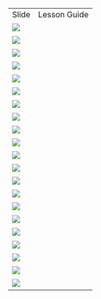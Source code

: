 <html><head><title>Slides and Notes</title></head><body><table><tr><td>Slide</td><td>Lesson Guide</td></tr><tr><td><img src="https://jamjamgobambam.github.io/curriculum-drafts/test-stuff/15N7v3GzQ6lQxcHn_cFweShqKJYt2OfJawFIUST35kzU/slide0.png"></td><td><br /></td></tr><tr><td><img src="https://jamjamgobambam.github.io/curriculum-drafts/test-stuff/15N7v3GzQ6lQxcHn_cFweShqKJYt2OfJawFIUST35kzU/slide1.png"></td><td><br /></td></tr><tr><td><img src="https://jamjamgobambam.github.io/curriculum-drafts/test-stuff/15N7v3GzQ6lQxcHn_cFweShqKJYt2OfJawFIUST35kzU/slide2.png"></td><td><br /></td></tr><tr><td><img src="https://jamjamgobambam.github.io/curriculum-drafts/test-stuff/15N7v3GzQ6lQxcHn_cFweShqKJYt2OfJawFIUST35kzU/slide3.png"></td><td><br /></td></tr><tr><td><img src="https://jamjamgobambam.github.io/curriculum-drafts/test-stuff/15N7v3GzQ6lQxcHn_cFweShqKJYt2OfJawFIUST35kzU/slide4.png"></td><td><br /></td></tr><tr><td><img src="https://jamjamgobambam.github.io/curriculum-drafts/test-stuff/15N7v3GzQ6lQxcHn_cFweShqKJYt2OfJawFIUST35kzU/slide5.png"></td><td><br /></td></tr><tr><td><img src="https://jamjamgobambam.github.io/curriculum-drafts/test-stuff/15N7v3GzQ6lQxcHn_cFweShqKJYt2OfJawFIUST35kzU/slide6.png"></td><td><br /></td></tr><tr><td><img src="https://jamjamgobambam.github.io/curriculum-drafts/test-stuff/15N7v3GzQ6lQxcHn_cFweShqKJYt2OfJawFIUST35kzU/slide7.png"></td><td><br /></td></tr><tr><td><img src="https://jamjamgobambam.github.io/curriculum-drafts/test-stuff/15N7v3GzQ6lQxcHn_cFweShqKJYt2OfJawFIUST35kzU/slide8.png"></td><td><br /></td></tr><tr><td><img src="https://jamjamgobambam.github.io/curriculum-drafts/test-stuff/15N7v3GzQ6lQxcHn_cFweShqKJYt2OfJawFIUST35kzU/slide9.png"></td><td><br /></td></tr><tr><td><img src="https://jamjamgobambam.github.io/curriculum-drafts/test-stuff/15N7v3GzQ6lQxcHn_cFweShqKJYt2OfJawFIUST35kzU/slide10.png"></td><td><br /></td></tr><tr><td><img src="https://jamjamgobambam.github.io/curriculum-drafts/test-stuff/15N7v3GzQ6lQxcHn_cFweShqKJYt2OfJawFIUST35kzU/slide11.png"></td><td><br /></td></tr><tr><td><img src="https://jamjamgobambam.github.io/curriculum-drafts/test-stuff/15N7v3GzQ6lQxcHn_cFweShqKJYt2OfJawFIUST35kzU/slide12.png"></td><td><br /></td></tr><tr><td><img src="https://jamjamgobambam.github.io/curriculum-drafts/test-stuff/15N7v3GzQ6lQxcHn_cFweShqKJYt2OfJawFIUST35kzU/slide13.png"></td><td><br /></td></tr><tr><td><img src="https://jamjamgobambam.github.io/curriculum-drafts/test-stuff/15N7v3GzQ6lQxcHn_cFweShqKJYt2OfJawFIUST35kzU/slide14.png"></td><td><br /></td></tr><tr><td><img src="https://jamjamgobambam.github.io/curriculum-drafts/test-stuff/15N7v3GzQ6lQxcHn_cFweShqKJYt2OfJawFIUST35kzU/slide15.png"></td><td><br /></td></tr><tr><td><img src="https://jamjamgobambam.github.io/curriculum-drafts/test-stuff/15N7v3GzQ6lQxcHn_cFweShqKJYt2OfJawFIUST35kzU/slide16.png"></td><td><br /></td></tr><tr><td><img src="https://jamjamgobambam.github.io/curriculum-drafts/test-stuff/15N7v3GzQ6lQxcHn_cFweShqKJYt2OfJawFIUST35kzU/slide17.png"></td><td><br /></td></tr><tr><td><img src="https://jamjamgobambam.github.io/curriculum-drafts/test-stuff/15N7v3GzQ6lQxcHn_cFweShqKJYt2OfJawFIUST35kzU/slide18.png"></td><td><br /></td></tr><tr><td><img src="https://jamjamgobambam.github.io/curriculum-drafts/test-stuff/15N7v3GzQ6lQxcHn_cFweShqKJYt2OfJawFIUST35kzU/slide19.png"></td><td><br /></td></tr><tr><td><img src="https://jamjamgobambam.github.io/curriculum-drafts/test-stuff/15N7v3GzQ6lQxcHn_cFweShqKJYt2OfJawFIUST35kzU/slide20.png"></td><td><br /></td></tr></table></body></html>